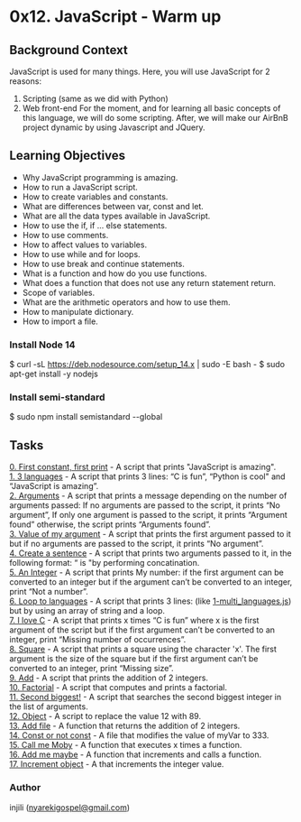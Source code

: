 # 0x12. JavaScript - Warm up
## Background Context
JavaScript is used for many things. Here, you will use JavaScript for 2 reasons:

1. Scripting (same as we did with Python)
2. Web front-end
For the moment, and for learning all basic concepts of this language, we will do some scripting. After, we will make our AirBnB project dynamic by using Javascript and JQuery.

## Learning Objectives
- Why JavaScript programming is amazing.
- How to run a JavaScript script.
- How to create variables and constants.
- What are differences between var, const and let.
- What are all the data types available in JavaScript.
- How to use the if, if ... else statements.
- How to use comments.
- How to affect values to variables.
- How to use while and for loops.
- How to use break and continue statements.
- What is a function and how do you use functions.
- What does a function that does not use any return statement return.
- Scope of variables.
- What are the arithmetic operators and how to use them.
- How to manipulate dictionary.
- How to import a file.

### Install Node 14
$ curl -sL https://deb.nodesource.com/setup_14.x | sudo -E bash -
$ sudo apt-get install -y nodejs

### Install semi-standard
$ sudo npm install semistandard --global

## Tasks
[0. First constant, first print](0-javascript_is_amazing.js) - A script that prints "JavaScript is amazing".  
[1. 3 languages](1-multi_languages.js) - A script that prints 3 lines: “C is fun”, “Python is cool" and “JavaScript is amazing”.  
[2. Arguments](2-arguments.js) - A script that prints a message depending on the number of arguments passed: If no arguments are passed to the script, it prints “No argument”, If only one argument is passed to the script, it prints “Argument found” otherwise, the script prints “Arguments found”.  
[3. Value of my argument](3-value_argument.js) - A script that prints the first argument passed to it but if no arguments are passed to the script, it prints “No argument”.  
[4. Create a sentence](4-concat.js) - A script that prints two arguments passed to it, in the following format: “ is "by performing concatination.  
[5. An Integer](5-to_integer.js) - A script that prints My number: <first argument converted in integer> if the first argument can be converted to an integer but if the argument can’t be converted to an integer, print “Not a number”.  
[6. Loop to languages](6-multi_languages_loop.js) - A script that prints 3 lines: (like [1-multi_languages.js](1-multi_languages.js)) but by using an array of string and a loop.  
[7. I love C](7-multi_c.js) - A script that prints x times “C is fun” where x is the first argument of the script but if the first argument can’t be converted to an integer, print “Missing number of occurrences”.  
[8. Square](8-square.js) - A script that prints a square using the character 'x'. The first argument is the size of the square but if the first argument can’t be converted to an integer, print “Missing size”.  
[9. Add](9-add.js) - A script that prints the addition of 2 integers.  
[10. Factorial](10-factorial.js) - A script that computes and prints a factorial.  
[11. Second biggest!](11-second_biggest.js) - A script that searches the second biggest integer in the list of arguments.  
[12. Object](12-object.js) - A script to replace the value 12 with 89.  
[13. Add file](13-add.js) - A function that returns the addition of 2 integers.  
[14. Const or not const](100-let_me_const.js) - A file that modifies the value of myVar to 333.  
[15. Call me Moby](101-call_me_moby.js) - A function that executes x times a function.  
[16. Add me maybe](102-add_me_maybe.js) - A function that increments and calls a function.  
[17. Increment object](103-object_fct.js) - A  that increments the integer value.  

### Author
injili (nyarekigospel@gmail.com)
